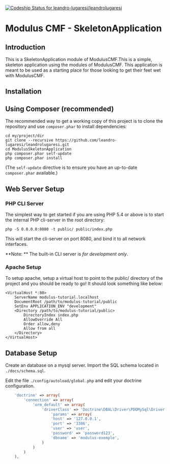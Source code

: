 [ ![Codeship Status for leandro-lugaresi/leandrolugaresi](https://www.codeship.io/projects/ee9e0220-2486-0132-9b2a-6a1d974c50f8/status)](https://www.codeship.io/projects/36898)

Modulus CMF - SkeletonApplication
=======================

Introduction
------------

This is a SkeletonApplication module of ModulusCMF.This is a simple, skeleton application using the modules of ModulusCMF. This application is meant to be used as a starting place for those
looking to get their feet wet with ModulusCMF.

Installation
------------

Using Composer (recommended)
----------------------------
The recommended way to get a working copy of this project is to clone the repository and use `composer.phar` to install dependencies:

    cd my/project/dir
    git clone --recursive https://github.com/leandro-lugaresi/leandrolugaresi.git
    cd ModulusSkeletonApplication
    php composer.phar self-update
    php composer.phar install

(The `self-update` directive is to ensure you have an up-to-date `composer.phar`
available.)

Web Server Setup
----------------

### PHP CLI Server

The simplest way to get started if you are using PHP 5.4 or above is to start the internal PHP cli-server in the root directory:

    php -S 0.0.0.0:8080 -t public/ public/index.php

This will start the cli-server on port 8080, and bind it to all network
interfaces.

**Note: ** The built-in CLI server is *for development only*.

### Apache Setup

To setup apache, setup a virtual host to point to the public/ directory of the
project and you should be ready to go! It should look something like below:

    <VirtualHost *:80>
        ServerName modulus-tutorial.localhost
        DocumentRoot /path/to/modulus-tutorial/public
        SetEnv APPLICATION_ENV "development"
        <Directory /path/to/modulus-tutorial/public>
            DirectoryIndex index.php
            AllowOverride All
            Order allow,deny
            Allow from all
        </Directory>
    </VirtualHost>

Database Setup
--------------

Create an database on a mysql server. Import the SQL schema located in `./docs/schema.sql`.

Edit the file `./config/autoload/global.php` and edit your doctrine configuration.
```php
    'doctrine' => array(
        'connection' => array(
            'orm_default' => array(
                'driverClass' => 'Doctrine\DBAL\Driver\PDOMySql\Driver',
                    'params' => array(
                    'host' => '127.0.0.1',
                    'port' => '3306',
                    'user' => 'user',
                    'password' => 'password123',
                    'dbname' => 'modulus-exemple',
                )
            )
        )
    ),
```